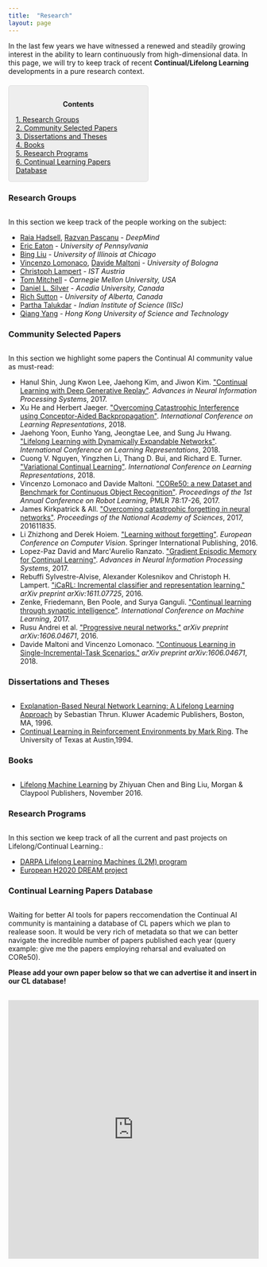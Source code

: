 ```yaml
---
title:  "Research"
layout: page
---
```


In the last few years we have witnessed a renewed and steadily growing interest in the ability to learn continuously from high-dimensional data. In this page, we will try to keep track of recent **Continual/Lifelong Learning** developments in a pure research context.

<div style="background: rgba(0,0,0,0.06) none repeat scroll 0% 0%; border: 1px solid rgb(222, 222, 222); padding: 1em; border-radius: 5px; margin-top:20px; max-width: 50%">
	<p style="text-align: center;"><strong>Contents</strong></p>
	<p style="text-align: left; margin-bottom: 0px;">	
		<a href="#research_groups">1. Research Groups</a><br>
		<a href="#selected_papers">2. Community Selected Papers</a><br>
		<a href="#dissertations">3. Dissertations and Theses</a><br>
		<a href="#books">4. Books</a><br>
		<a href="#projects">5. Research Programs</a><br>
		<a href="#all_papers">6. Continual Learning Papers Database</a>
	</p>
</div>

<a name="research_groups"></a>
<h3 id="" style="margin-bottom: 30px;">Research Groups</h3>

In this section we keep track of the people working on the subject:

- [Raia Hadsell][raia], [Razvan Pascanu][pascanu] - *DeepMind*
- [Eric Eaton][eaton] - *University of Pennsylvania*
- [Bing Liu][liu] - *University of Illinois at Chicago*
- [Vincenzo Lomonaco][lomonaco], [Davide Maltoni][maltoni] - *University of Bologna*
- [Christoph Lampert](http://pub.ist.ac.at/~chl/) - *IST Austria*
- [Tom Mitchell](http://www.cs.cmu.edu/~tom/) - *Carnegie Mellon University, USA*
- [Daniel L. Silver](http://plato.acadiau.ca/courses/comp/dsilver/DLSWebSIte/Welcome.html) - *Acadia University, Canada*
- [Rich Sutton](https://www.ualberta.ca/science/about-us/contact-us/faculty-directory/rich-sutton) - *University of Alberta, Canada*
- [Partha Talukdar](http://talukdar.net/) - *Indian Institute of Science (IISc)*
- [Qiang Yang](http://www.cs.ust.hk/~qyang/) - *Hong Kong University of Science and Technology*

<a name="selected_papers"></a>
<h3 id="" style="margin-bottom: 30px;">Community Selected Papers</h3>

In this section we highlight some papers the Continual AI community value as must-read: 

- Hanul Shin, Jung Kwon Lee, Jaehong Kim, and Jiwon Kim. ["Continual Learning with Deep Generative Replay"][dgr]. *Advances in Neural Information Processing Systems*, 2017.
- Xu He and Herbert Jaeger. ["Overcoming Catastrophic Interference using Conceptor-Aided Backpropagation"][cab]. *International Conference on Learning Representations*, 2018.
- Jaehong Yoon, Eunho Yang, Jeongtae Lee, and Sung Ju Hwang. ["Lifelong Learning with Dynamically Expandable Networks"][den]. *International Conference on Learning Representations*, 2018.
- Cuong V. Nguyen, Yingzhen Li, Thang D. Bui, and Richard E. Turner. ["Variational Continual Learning"][vcl]. *International Conference on Learning Representations*, 2018.
- Vincenzo Lomonaco and Davide Maltoni. ["CORe50: a new Dataset and Benchmark for Continuous Object Recognition"][core50]. *Proceedings of the 1st Annual Conference on Robot Learning*, PMLR 78:17-26, 2017.
- James Kirkpatrick & All. ["Overcoming catastrophic forgetting in neural networks"][ewc]. *Proceedings of the National Academy of Sciences*, 2017, 201611835.
- Li Zhizhong and Derek Hoiem. ["Learning without forgetting"][lwf]. *European Conference on Computer Vision*. Springer International Publishing, 2016.
- Lopez-Paz David and Marc'Aurelio Ranzato. ["Gradient Episodic Memory for Continual Learning"][gem]. *Advances in Neural Information Processing Systems*, 2017.
- Rebuffi Sylvestre-Alvise, Alexander Kolesnikov and Christoph H. Lampert. ["iCaRL: Incremental classifier and representation learning."][icarl] *arXiv preprint arXiv:1611.07725*, 2016.
- Zenke, Friedemann, Ben Poole, and Surya Ganguli. ["Continual learning through synaptic intelligence"][syn]. *International Conference on Machine Learning*, 2017.
- Rusu Andrei et al. ["Progressive neural networks."][pnn] *arXiv preprint arXiv:1606.04671*, 2016.
- Davide Maltoni and Vincenzo Lomonaco. ["Continuous Learning in Single-Incremental-Task Scenarios."](https://arxiv.org/abs/1806.08568) *arXiv preprint arXiv:1606.04671*, 2018.

<a name="dissertations"></a>
<h3 id="" style="margin-bottom: 30px;">Dissertations and Theses</h3>

- [Explanation-Based Neural Network Learning: A Lifelong Learning Approach](http://robots.stanford.edu/papers/thrun.book.html) by Sebastian Thrun. Kluwer Academic Publishers, Boston, MA, 1996.  
- [Continual Learning in Reinforcement Environments by Mark Ring](http://people.idsia.ch/~ring/Ring-dissertation.pdf). The University of Texas at Austin,1994. 

<a name="books"></a>
<h3 id="" style="margin-bottom: 30px;">Books</h3>

- [Lifelong Machine Learning](https://www.cs.uic.edu/~liub/lifelong-machine-learning.html) by Zhiyuan Chen and Bing Liu, Morgan & Claypool Publishers, November 2016.

<a name="projects"></a>
<h3 id="projects" style="margin-bottom: 30px;">Research Programs</h3>

In this section we keep track of all the current and past projects on Lifelong/Continual Learning.:

- [DARPA Lifelong Learning Machines (L2M) program][l2m]
- [European H2020 DREAM project][dream]

<a name="all_papers"></a>
<h3 id="" style="margin-bottom: 30px;">Continual Learning Papers Database</h3>
Waiting for better AI tools for papers reccomendation the Continual AI community is mantaining a database of CL papers which we plan to realease soon. It would be very rich of metadata so that we can better navigate the incredible number of papers published each year (query example: give me the papers employing reharsal and evaluated on CORe50). 

**Please add your own paper below so that we can advertise it and insert in our CL database!**

<div style="margin-top: 30px">
<iframe src="https://docs.google.com/forms/d/e/1FAIpQLScDXxXTt_rMbGkVRRBif6EUXBNm0VXdh1Kcbk94ckHYnkPNkg/viewform?embedded=true" width="100%" height="520" frameborder="0" marginheight="0" marginwidth="0">Caricamento in corso...</iframe>
</div>

[linkedin]: https://www.linkedin.com/in/vincenzo
[raia]: http://raiahadsell.com/index.html
[pascanu]: https://scholar.google.ca/citations?user=eSPY8LwAAAAJ&hl=en
[eaton]: https://www.seas.upenn.edu/~eeaton/
[liu]: https://www.cs.uic.edu/~liub/
[lomonaco]: vincenzolomonaco.com
[maltoni]: https://www.unibo.it/sitoweb/davide.maltoni/
[l2m]: http://www.darpa.mil/news-events/2017-03-16
[dream]: http://www.robotsthatdream.eu/
[core50]: http://proceedings.mlr.press/v78/lomonaco17a.html
[ewc]: http://www.pnas.org/content/114/13/3521.abstract
[lwf]: http://www.pnas.org/content/114/13/3521.abstract
[gem]: http://papers.nips.cc/paper/7225-gradient-episodic-memory-for-continuum-learning
[icarl]: https://arxiv.org/abs/1611.07725
[syn]: http://proceedings.mlr.press/v70/zenke17a.html
[pnn]: https://arxiv.org/abs/1606.04671
[vcl]: https://openreview.net/pdf?id=BkQqq0gRb
[den]: https://openreview.net/pdf?id=Sk7KsfW0-
[cab]: https://openreview.net/pdf?id=B1al7jg0b
[dgr]: https://papers.nips.cc/paper/6892-continual-learning-with-deep-generative-replay.pdf
